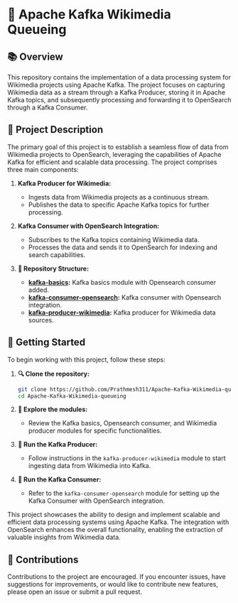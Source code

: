# 🚀 Apache Kafka Wikimedia Queueing

## 📚 Overview

This repository contains the implementation of a data processing system for Wikimedia projects using Apache Kafka. The project focuses on capturing Wikimedia data as a stream through a Kafka Producer, storing it in Apache Kafka topics, and subsequently processing and forwarding it to OpenSearch through a Kafka Consumer.

## 🚀 Project Description

The primary goal of this project is to establish a seamless flow of data from Wikimedia projects to OpenSearch, leveraging the capabilities of Apache Kafka for efficient and scalable data processing. The project comprises three main components:

1. **Kafka Producer for Wikimedia:**
   - Ingests data from Wikimedia projects as a continuous stream.
   - Publishes the data to specific Apache Kafka topics for further processing.

2. **Kafka Consumer with OpenSearch Integration:**
   - Subscribes to the Kafka topics containing Wikimedia data.
   - Processes the data and sends it to OpenSearch for indexing and search capabilities.

3. **📂 Repository Structure:**
   - **[kafka-basics](./kafka-basics):** Kafka basics module with Opensearch consumer added.
   - **[kafka-consumer-opensearch](./kafka-consumer-opensearch):** Kafka consumer with Opensearch integration.
   - **[kafka-producer-wikimedia](./kafka-producer-wikimedia):** Kafka producer for Wikimedia data sources.

## 🚀 Getting Started

To begin working with this project, follow these steps:

1. **🔍 Clone the repository:**
   ```bash
   git clone https://github.com/Prathmesh311/Apache-Kafka-Wikimedia-queueing.git
   cd Apache-Kafka-Wikimedia-queueing
   ```

2. **🚀 Explore the modules:**
   - Review the Kafka basics, Opensearch consumer, and Wikimedia producer modules for specific functionalities.

3. **🏃 Run the Kafka Producer:**
   - Follow instructions in the `kafka-producer-wikimedia` module to start ingesting data from Wikimedia into Kafka.

4. **🏃 Run the Kafka Consumer:**
   - Refer to the `kafka-consumer-opensearch` module for setting up the Kafka Consumer with OpenSearch integration.



This project showcases the ability to design and implement scalable and efficient data processing systems using Apache Kafka. The integration with OpenSearch enhances the overall functionality, enabling the extraction of valuable insights from Wikimedia data.

## 🤝 Contributions

Contributions to the project are encouraged. If you encounter issues, have suggestions for improvements, or would like to contribute new features, please open an issue or submit a pull request.

